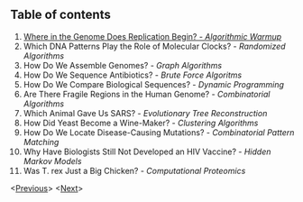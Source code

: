 ## Table of contents
1. [Where in the Genome Does Replication Begin? - *Algorithmic Warmup*](01_warmup.md)
2. Which DNA Patterns Play the Role of Molecular Clocks? - *Randomized Algorithms*
3. How Do We Assemble Genomes? - *Graph Algorithms*
4. How Do We Sequence Antibiotics?  - *Brute Force Algoritms*
5. How Do We Compare Biological Sequences? - *Dynamic Programming*
6. Are There Fragile Regions in the Human Genome? - *Combinatorial Algorithms*
7. Which Animal Gave Us SARS? - *Evolutionary Tree Reconstruction*
8. How Did Yeast Become a Wine-Maker? - *Clustering Algorithms*
9. How Do We Locate Disease-Causing Mutations? - *Combinatorial Pattern Matching*
10. Why Have Biologists Still Not Developed an HIV Vaccine? - *Hidden Markov Models*
11. Was T. rex Just a Big Chicken? - *Computational Proteomics*

<[Previous](index.md)> <[Next](01_warmup.md)>

